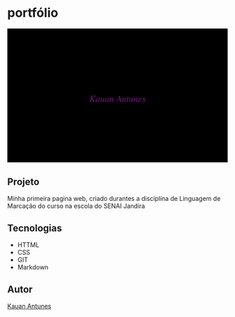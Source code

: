 # portfólio

![](./preview.png)

## Projeto
Minha primeira pagina web, criado durantes a disciplina de Linguagem de Marcação do curso na escola do SENAI Jandira

## Tecnologias
* HTTML
* CSS
* GIT
* Markdown

## Autor
[Kauan Antunes](www.linkedin.com) 